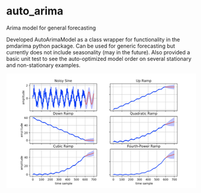 # auto_arima
Arima model for general forecasting

Developed AutoArimaModel as a class wrapper for functionality in the pmdarima python package. Can be used for generic 
forecasting but currently does not include seasonality (may in the future). Also provided a basic unit test to see the 
auto-optimized model order on several stationary and non-stationary examples. 




![Example Output](https://github.com/kinetic-cipher/auto_arima/blob/master/arima_test.png)

